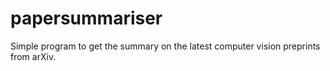 # papersummariser
Simple program to get the summary on the latest computer vision preprints from arXiv.
